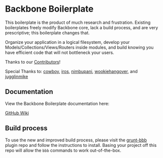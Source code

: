 Backbone Boilerplate
====================

This boilerplate is the product of much research and frustration.  Existing
boilerplates freely modify Backbone core, lack a build process, and are
very prescriptive; this boilerplate changes that.

Organize your application in a logical filesystem, develop your
Models/Collections/Views/Routers inside modules, and build knowing you have
efficient code that will not bottleneck your users.

Thanks to our
[Contributors](https://github.com/tbranyen/backbone-boilerplate/contributors)!

Special Thanks to: [cowboy](http://github.com/cowboy),
[iros](http://github.com/iros), [nimbupani](http://github.com/nimbupani),
[wookiehangover](http://github.com/wookiehangover), and
[jugglinmike](http://github.com/jugglinmike)

## Documentation ##

View the Backbone Boilerplate documentation here:

[GitHub Wiki](https://github.com/tbranyen/backbone-boilerplate/wiki)

## Build process ##

To use the new and improved build process, please visit the 
[grunt-bbb](https://github.com/backbone-boilerplate/grunt-bbb)
plugin repo and follow the instructions to install.  Basing your project off
this repo will allow the `bbb` commands to work out-of-the-box.
